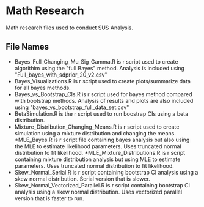 # Math Research

Math research files used to conduct SUS Analysis.

## File Names
* Bayes_Full_Changing_Mu_Sig_Gamma.R is r script used to create algorithim using the "full Bayes" method. Analysis is included using "Full_bayes_with_sdprior_20_v2.csv"
* Bayes_Visualizations.R is r script used to create plots/summarize data for all bayes methods.
* Bayes_vs_Bootstrap_CIs.R is r script used for bayes method compared with bootstrap methods. Analysis of results and plots are also included using "bayes_vs_bootstrap_full_data_set.csv"
* BetaSimulation.R is the r script used to run boostrap CIs using a beta distribution.
* Mixture_Distribution_Changing_Means.R is r script used to create simulation using a mixture distribution and changing the means.
*MLE_Bayes.R is r script file containing bayes analysis but also using the MLE to estimate likelihood parameters. Uses truncated normal distribution to fit likelihood.
*MLE_Mixture_Distributions.R is r script containing mixture distribution analysis but using MLE to estimate parameters. Uses truncated normal distribution to fit likelihood. 
* Skew_Normal_Serial.R is r script containing bootstrap CI analysis using a skew normal distribution. Serial version that is slower.
* Skew_Normal_Vectorized_Parallel.R is r script containing bootstrap CI analysis using a skew normal distribution. Uses vectorized parallel version that is faster to run. 
